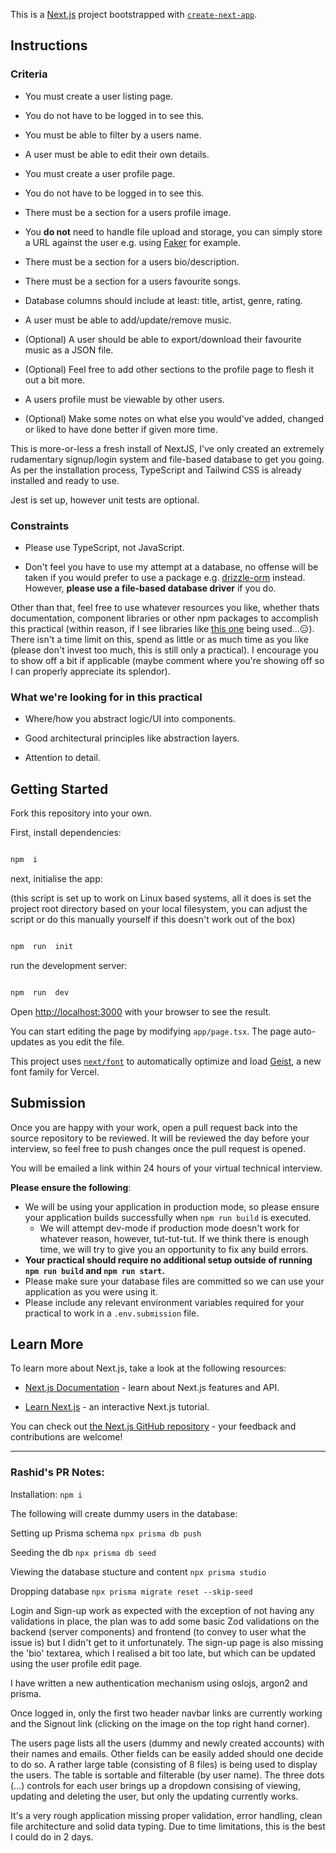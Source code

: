 This is a [Next.js](https://nextjs.org) project bootstrapped with [`create-next-app`](https://nextjs.org/docs/app/api-reference/cli/create-next-app).

  

## Instructions

  

### Criteria

  

- You must create a user listing page.

- You do not have to be logged in to see this.

- You must be able to filter by a users name.

- A user must be able to edit their own details.

- You must create a user profile page.

- You do not have to be logged in to see this.

- There must be a section for a users profile image.

- You **do not** need to handle file upload and storage, you can simply store a URL against the user e.g. using [Faker](https://fakerjs.dev/api/image.html#avatar) for example.

- There must be a section for a users bio/description.

- There must be a section for a users favourite songs.

- Database columns should include at least: title, artist, genre, rating.

- A user must be able to add/update/remove music.

- (Optional) A user should be able to export/download their favourite music as a JSON file.

- (Optional) Feel free to add other sections to the profile page to flesh it out a bit more.

- A users profile must be viewable by other users.

- (Optional) Make some notes on what else you would've added, changed or liked to have done better if given more time.

  

This is more-or-less a fresh install of NextJS, I've only created an extremely rudamentary signup/login system and file-based database to get you going. As per the installation process, TypeScript and Tailwind CSS is already installed and ready to use.

  

Jest is set up, however unit tests are optional.

  

### Constraints

  

- Please use TypeScript, not JavaScript.

- Don't feel you have to use my attempt at a database, no offense will be taken if you would prefer to use a package e.g. [drizzle-orm](https://www.npmjs.com/package/drizzle-orm) instead. However, **please use a file-based database driver** if you do.

  

Other than that, feel free to use whatever resources you like, whether thats documentation, component libraries or other npm packages to accomplish this practical (within reason, if I see libraries like [this one](https://www.npmjs.com/package/isarray) being used...😑). There isn't a time limit on this, spend as little or as much time as you like (please don't invest too much, this is still only a practical). I encourage you to show off a bit if applicable (maybe comment where you're showing off so I can properly appreciate its splendor).

  

### What we're looking for in this practical

  

- Where/how you abstract logic/UI into components.

- Good architectural principles like abstraction layers.

- Attention to detail.

  

## Getting Started

  

Fork this repository into your own.

  

First, install dependencies:

  

```bash

npm  i

```

  

next, initialise the app:

(this script is set up to work on Linux based systems, all it does is set the project root directory based on your local filesystem, you can adjust the script or do this manually yourself if this doesn't work out of the box)

  

```bash

npm  run  init

```

  

run the development server:

  

```bash

npm  run  dev

```

  

Open [http://localhost:3000](http://localhost:3000) with your browser to see the result.

  

You can start editing the page by modifying `app/page.tsx`. The page auto-updates as you edit the file.

  

This project uses [`next/font`](https://nextjs.org/docs/app/building-your-application/optimizing/fonts) to automatically optimize and load [Geist](https://vercel.com/font), a new font family for Vercel.

  

## Submission

  

Once you are happy with your work, open a pull request back into the source repository to be reviewed. It will be reviewed the day before your interview, so feel free to push changes once the pull request is opened.


You will be emailed a link within 24 hours of your virtual technical interview.

**Please ensure the following**:
- We will be using your application in production mode, so please ensure your application builds successfully when `npm run build` is executed.
  - We will attempt dev-mode if production mode doesn't work for whatever reason, however, tut-tut-tut. If we think there is enough time, we will try to give you an opportunity to fix any build errors.
- **Your practical should require no additional setup outside of running `npm run build` and `npm run start`.**
- Please make sure your database files are committed so we can use your application as you were using it.
- Please include any relevant environment variables required for your practical to work in a `.env.submission` file.

  

## Learn More

  

To learn more about Next.js, take a look at the following resources:

  

- [Next.js Documentation](https://nextjs.org/docs) - learn about Next.js features and API.

- [Learn Next.js](https://nextjs.org/learn) - an interactive Next.js tutorial.

  

You can check out [the Next.js GitHub repository](https://github.com/vercel/next.js) - your feedback and contributions are welcome!


---------
### Rashid's PR Notes:
Installation:
`npm i`

The following will create dummy users in the database:

Setting up Prisma schema
`npx prisma db push`

Seeding the db
`npx prisma db seed`

Viewing the database stucture and content
`npx prisma studio`

Dropping database
`npx prisma migrate reset --skip-seed`

Login and Sign-up work as expected with the exception of not having any validations in place, the plan was to add some basic Zod validations on the backend (server components) and frontend (to convey to user what the issue is) but I didn't get to it unfortunately. The sign-up page is also missing the 'bio' textarea, which I realised a bit too late, but which can be updated using the user profile edit page. 

I have written a new authentication mechanism using oslojs, argon2 and prisma. 

Once logged in, only the first two header navbar links are currently working and the Signout link (clicking on the image on the top right hand corner). 

The users page lists all the users (dummy and newly created accounts) with their names and emails. Other fields can be easily added should one decide to do so. A rather large table (consisting of 8 files) is being used to display the users. The table is sortable and filterable (by user name). The three dots (...) controls for each user brings up a dropdown consising of viewing, updating and deleting the user, but only the updating currently works. 

It's a very rough application missing proper validation, error handling, clean file architecture and solid data typing. Due to time limitations, this is the best I could do in 2 days. 


